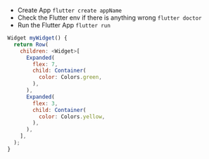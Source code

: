 - Create App `flutter create appName`
- Check the Flutter env if there is anything wrong `flutter doctor`
- Run the Flutter App `flutter run`
```js
Widget myWidget() {
  return Row(
    children: <Widget>[
      Expanded(
        flex: 7,
        child: Container(
          color: Colors.green,
        ),
      ),
      Expanded(
        flex: 3,
        child: Container(
          color: Colors.yellow,
        ),
      ),
    ],
  );
}
```
